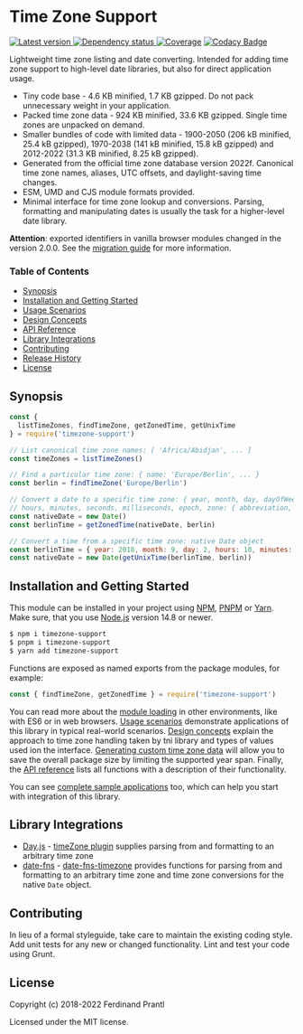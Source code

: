 # Time Zone Support

[![Latest version](https://img.shields.io/npm/v/timezone-support)
 ![Dependency status](https://img.shields.io/librariesio/release/npm/timezone-support)
](https://www.npmjs.com/package/timezone-support)
[![Coverage](https://codecov.io/gh/prantlf/timezone-support/branch/master/graph/badge.svg)](https://codecov.io/gh/prantlf/timezone-support)
[![Codacy Badge](https://api.codacy.com/project/badge/Grade/9f1034029c0747a980cd49f64f16338b)](https://www.codacy.com/app/prantlf/timezone-support?utm_source=github.com&amp;utm_medium=referral&amp;utm_content=prantlf/timezone-support&amp;utm_campaign=Badge_Grade)


Lightweight time zone listing and date converting. Intended for adding time zone support to high-level date libraries, but also for direct application usage.

* Tiny code base - 4.6 KB minified, 1.7 KB gzipped. Do not pack unnecessary weight in your application.
* Packed time zone data - 924 KB minified, 33.6 KB gzipped. Single time zones are unpacked on demand.
* Smaller bundles of code with limited data - 1900-2050 (206 kB minified, 25.4 kB gzipped), 1970-2038 (141 kB minified, 15.8 kB gzipped) and 2012-2022 (31.3 KB minified, 8.25 kB gzipped).
* Generated from the official time zone database version 2022f. Canonical time zone names, aliases, UTC offsets, and daylight-saving time changes.
* ESM, UMD and CJS module formats provided.
* Minimal interface for time zone lookup and conversions. Parsing, formatting and manipulating dates is usually the task for a higher-level date library.

**Attention**: exported identifiers in vanilla browser modules changed in the version 2.0.0. See the [migration guide] for more information.

### Table of Contents

- [Synopsis](#synopsis)
- [Installation and Getting Started](#installation-and-getting-started)
- [Usage Scenarios](./docs/usage.md#usage-scenarios)
- [Design Concepts](./docs/design.md#design-concepts)
- [API Reference](./docs/API.md#api-reference)
- [Library Integrations](#library-integrations)
- [Contributing](#contributing)
- [Release History](#release-history)
- [License](#license)

## Synopsis

```js
const {
  listTimeZones, findTimeZone, getZonedTime, getUnixTime
} = require('timezone-support')

// List canonical time zone names: [ 'Africa/Abidjan', ... ]
const timeZones = listTimeZones()

// Find a particular time zone: { name: 'Europe/Berlin', ... }
const berlin = findTimeZone('Europe/Berlin')

// Convert a date to a specific time zone: { year, month, day, dayOfWeek,
// hours, minutes, seconds, milliseconds, epoch, zone: { abbreviation, offset } }
const nativeDate = new Date()
const berlinTime = getZonedTime(nativeDate, berlin)

// Convert a time from a specific time zone: native Date object
const berlinTime = { year: 2018, month: 9, day: 2, hours: 10, minutes: 0 }
const nativeDate = new Date(getUnixTime(berlinTime, berlin))
```

## Installation and Getting Started

This module can be installed in your project using [NPM], [PNPM] or [Yarn]. Make sure, that you use [Node.js] version 14.8 or newer.

```sh
$ npm i timezone-support
$ pnpm i timezone-support
$ yarn add timezone-support
```

Functions are exposed as named exports from the package modules, for example:

```js
const { findTimeZone, getZonedTime } = require('timezone-support')
```

You can read more about the [module loading] in other environments, like with ES6 or in web browsers. [Usage scenarios] demonstrate applications of this library in typical real-world scenarios. [Design concepts] explain the approach to time zone handling taken by tni library and types of values used ion the interface. [Generating custom time zone data] will allow you to save the overall package size by limiting the supported year span. Finally, the [API reference] lists all functions with a description of their functionality.

You can see [complete sample applications] too, which can help you start with integration of this library.

## Library Integrations

* [Day.js] - [timeZone plugin] supplies parsing from and formatting to an arbitrary time zone
* [date-fns] - [date-fns-timezone] provides functions for parsing from and formatting to an arbitrary time zone and time zone conversions for the native `Date` object.

## Contributing

In lieu of a formal styleguide, take care to maintain the existing coding style.  Add unit tests for any new or changed functionality. Lint and test your code using Grunt.

## License

Copyright (c) 2018-2022 Ferdinand Prantl

Licensed under the MIT license.

[Node.js]: http://nodejs.org/
[NPM]: https://www.npmjs.com/
[PNPM]: https://pnpm.io/
[Yarn]: https://yarnpkg.com/
[Day.js]: https://github.com/iamkun/dayjs
[date-fns]: https://github.com/date-fns/date-fns
[timeZone plugin]: https://github.com/prantlf/dayjs/blob/combined/docs/en/Plugin.md#timezone
[date-fns-timezone]: https://github.com/prantlf/date-fns-timezone
[migration guide]: docs/migration.md#migration-from-1x-to-2x
[complete sample applications]: examples#readme
[module loading]: ./docs/API.md#loading
[Usage scenarios]: ./docs/usage.md#usage-scenarios
[Design concepts]: ./docs/design.md#design-concepts
[Generating custom time zone data]: ./docs/usage.md#generate-custom-time-zone-data
[API reference]: ./docs/API.md#api-reference
